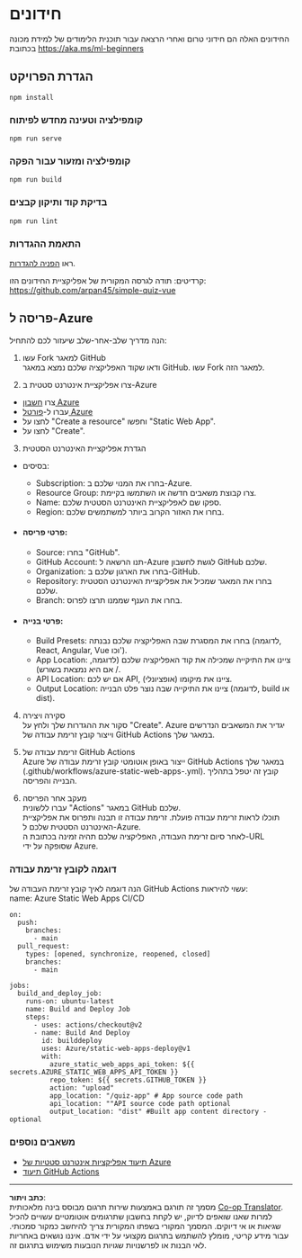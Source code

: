 <!--
CO_OP_TRANSLATOR_METADATA:
{
  "original_hash": "6d130dffca5db70d7e615f926cb1ad4c",
  "translation_date": "2025-09-05T19:47:28+00:00",
  "source_file": "quiz-app/README.md",
  "language_code": "he"
}
-->
# חידונים

החידונים האלה הם חידוני טרום ואחרי הרצאה עבור תוכנית הלימודים של למידת מכונה בכתובת https://aka.ms/ml-beginners

## הגדרת הפרויקט

```
npm install
```

### קומפילציה וטעינה מחדש לפיתוח

```
npm run serve
```

### קומפילציה ומזעור עבור הפקה

```
npm run build
```

### בדיקת קוד ותיקון קבצים

```
npm run lint
```

### התאמת ההגדרות

ראו [הפניה להגדרות](https://cli.vuejs.org/config/).

קרדיטים: תודה לגרסה המקורית של אפליקציית החידונים הזו: https://github.com/arpan45/simple-quiz-vue

## פריסה ל-Azure

הנה מדריך שלב-אחר-שלב שיעזור לכם להתחיל:

1. עשו Fork למאגר GitHub  
ודאו שקוד האפליקציה שלכם נמצא במאגר GitHub. עשו Fork למאגר הזה.

2. צרו אפליקציית אינטרנט סטטית ב-Azure  
- צרו [חשבון Azure](http://azure.microsoft.com)  
- עברו ל-[פורטל Azure](https://portal.azure.com)  
- לחצו על "Create a resource" וחפשו "Static Web App".  
- לחצו על "Create".  

3. הגדרת אפליקציית האינטרנט הסטטית  
- בסיסים:  
  - Subscription: בחרו את המנוי שלכם ב-Azure.  
  - Resource Group: צרו קבוצת משאבים חדשה או השתמשו בקיימת.  
  - Name: ספקו שם לאפליקציית האינטרנט הסטטית שלכם.  
  - Region: בחרו את האזור הקרוב ביותר למשתמשים שלכם.  

- #### פרטי פריסה:  
  - Source: בחרו "GitHub".  
  - GitHub Account: תנו הרשאה ל-Azure לגשת לחשבון GitHub שלכם.  
  - Organization: בחרו את הארגון שלכם ב-GitHub.  
  - Repository: בחרו את המאגר שמכיל את אפליקציית האינטרנט הסטטית שלכם.  
  - Branch: בחרו את הענף שממנו תרצו לפרוס.  

- #### פרטי בנייה:  
  - Build Presets: בחרו את המסגרת שבה האפליקציה שלכם נבנתה (לדוגמה, React, Angular, Vue וכו').  
  - App Location: ציינו את התיקייה שמכילה את קוד האפליקציה שלכם (לדוגמה, / אם היא נמצאת בשורש).  
  - API Location: אם יש לכם API, ציינו את מיקומו (אופציונלי).  
  - Output Location: ציינו את התיקייה שבה נוצר פלט הבנייה (לדוגמה, build או dist).  

4. סקירה ויצירה  
סקור את ההגדרות שלך ולחץ על "Create". Azure יגדיר את המשאבים הנדרשים וייצור קובץ זרימת עבודה של GitHub Actions במאגר שלך.

5. זרימת עבודה של GitHub Actions  
Azure ייצור באופן אוטומטי קובץ זרימת עבודה של GitHub Actions במאגר שלך (.github/workflows/azure-static-web-apps-<name>.yml). קובץ זה יטפל בתהליך הבנייה והפריסה.

6. מעקב אחר הפריסה  
עברו ללשונית "Actions" במאגר GitHub שלכם.  
תוכלו לראות זרימת עבודה פועלת. זרימת עבודה זו תבנה ותפרוס את אפליקציית האינטרנט הסטטית שלכם ל-Azure.  
לאחר סיום זרימת העבודה, האפליקציה שלכם תהיה זמינה בכתובת ה-URL שסופקה על ידי Azure.

### דוגמה לקובץ זרימת עבודה

הנה דוגמה לאיך קובץ זרימת העבודה של GitHub Actions עשוי להיראות:  
name: Azure Static Web Apps CI/CD  
```
on:
  push:
    branches:
      - main
  pull_request:
    types: [opened, synchronize, reopened, closed]
    branches:
      - main

jobs:
  build_and_deploy_job:
    runs-on: ubuntu-latest
    name: Build and Deploy Job
    steps:
      - uses: actions/checkout@v2
      - name: Build And Deploy
        id: builddeploy
        uses: Azure/static-web-apps-deploy@v1
        with:
          azure_static_web_apps_api_token: ${{ secrets.AZURE_STATIC_WEB_APPS_API_TOKEN }}
          repo_token: ${{ secrets.GITHUB_TOKEN }}
          action: "upload"
          app_location: "/quiz-app" # App source code path
          api_location: ""API source code path optional
          output_location: "dist" #Built app content directory - optional
```

### משאבים נוספים  
- [תיעוד אפליקציות אינטרנט סטטיות של Azure](https://learn.microsoft.com/azure/static-web-apps/getting-started)  
- [תיעוד GitHub Actions](https://docs.github.com/actions/use-cases-and-examples/deploying/deploying-to-azure-static-web-app)  

---

**כתב ויתור**:  
מסמך זה תורגם באמצעות שירות תרגום מבוסס בינה מלאכותית [Co-op Translator](https://github.com/Azure/co-op-translator). למרות שאנו שואפים לדיוק, יש לקחת בחשבון שתרגומים אוטומטיים עשויים להכיל שגיאות או אי דיוקים. המסמך המקורי בשפתו המקורית צריך להיחשב כמקור סמכותי. עבור מידע קריטי, מומלץ להשתמש בתרגום מקצועי על ידי אדם. איננו נושאים באחריות לאי הבנות או לפרשנויות שגויות הנובעות משימוש בתרגום זה.